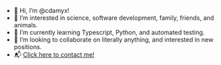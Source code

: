 - 👋 Hi, I’m @cdamyx!
- 👀 I’m interested in science, software development, family, friends, and animals.
- 🌱 I’m currently learning Typescript, Python, and automated testing.
- 💞️ I’m looking to collaborate on literally anything, and interested in new positions.
- 📬 [Click here to contact me!](mailto:amyx-github@pm.me)

<!---
cdamyx/cdamyx is a ✨ special ✨ repository because its `README.md` (this file) appears on your GitHub profile.
You can click the Preview link to take a look at your changes.
--->
